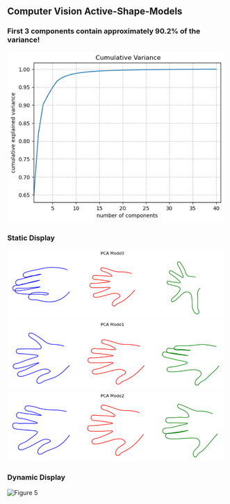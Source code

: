 ## Computer Vision Active-Shape-Models 
### First 3 components contain approximately 90.2% of the variance!  
<img src="/media/Cumulative Variance.png" alt="Figure 1" width="500" height="auto">

### Static Display
<img src="/media/Static PCA 0.png" alt="Figure 2" width="500" height="auto">
<img src="/media/Static PCA 1.png" alt="Figure 3" width="500" height="auto">
<img src="/media/Static PCA 2.png" alt="Figure 4" width="500" height="auto">

### Dynamic Display
<img src="/media/Dynamic Display.gif" alt="Figure 5" width="500" height="auto">
